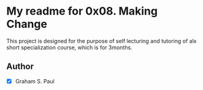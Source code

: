 # My readme for 0x08. Making Change

This project is designed for the purpose of self lecturing and tutoring of alx short specialization course, which is for 3months.

## Author

+ [x] Graham S. Paul